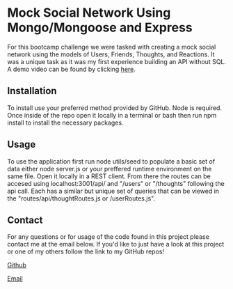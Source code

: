 # Mock Social Network Using Mongo/Mongoose and Express

For this bootcamp challenge we were tasked with creating a mock social network using the models of Users, Friends, Thoughts, and Reactions. It was a unique task as it was my first experience building an API without SQL. A demo video can be found by clicking [here](https://drive.google.com/file/d/1HdKRUpGVf4KdTWP47axtEl5CneOlCiGH/view).

## Installation
To install use your preferred method provided by GitHub. Node is required. Once inside of the repo open it locally in a terminal or bash then run npm install to install the necessary packages.

## Usage

To use the application first run node utils/seed to populate a basic set of data either node server.js or your preffered runtime environment on the same file. Open it locally in a REST client. From there the routes can be accesed using localhost:3001/api/ and "/users" or "/thoughts" following the api call. Each has a similar but unique set of queries that can be viewed in the "routes/api/thoughtRoutes.js or /userRoutes.js".

## Contact
For any questions or for usage of the code found in this project please contact me at the email below. If you'd like to just have a look at this project or one of my others follow the link to my GitHub repos!

[Github](https://github.com/Ajaws2022?tab=repositories)

[Email](mailto:ajaworski2019@gmail.com)
